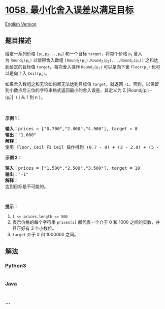 # [1058. 最小化舍入误差以满足目标](https://leetcode-cn.com/problems/minimize-rounding-error-to-meet-target)

[English Version](/solution/1000-1099/1058.Minimize%20Rounding%20Error%20to%20Meet%20Target/README_EN.md)

## 题目描述
<!-- 这里写题目描述 -->
<p>给定一系列价格 <code>[p<sub>1</sub>,p<sub>2</sub>...,p<sub>n</sub>]</code> 和一个目标 <code>target</code>，将每个价格 <code>p<sub>i</sub></code> 舍入为 <code>Round<sub>i</sub>(p<sub>i</sub>)</code> 以使得舍入数组 <code>[Round<sub>1</sub>(p<sub>1</sub>),Round<sub>2</sub>(p<sub>2</sub>)...,Round<sub>n</sub>(p<sub>n</sub>)]</code> 之和达到给定的目标值 <code>target</code>。每次舍入操作 <code>Round<sub>i</sub>(p<sub>i</sub>)</code> 可以是向下舍 <code>Floor(p<sub>i</sub>)</code> 也可以是向上入 <code>Ceil(p<sub>i</sub>)</code>。</p>

<p>如果舍入数组之和无论如何都无法达到目标值 <code>target</code>，就返回 <code>-1</code>。否则，以保留到小数点后三位的字符串格式返回最小的舍入误差，其定义为 Σ |Round<sub>i</sub>(p<sub>i</sub>) - (p<sub>i</sub>)|（ i 从 1 到 n ）。</p>

<p> </p>

<p><strong>示例 1：</strong></p>

<pre><strong>输入：</strong>prices = ["0.700","2.800","4.900"], target = 8
<strong>输出：</strong>"1.000"
<strong>解释： </strong>
使用 Floor，Ceil 和 Ceil 操作得到 (0.7 - 0) + (3 - 2.8) + (5 - 4.9) = 0.7 + 0.2 + 0.1 = 1.0 。
</pre>

<p><strong>示例 2：</strong></p>

<pre><strong>输入：</strong>prices = ["1.500","2.500","3.500"], target = 10
<strong>输出：</strong>"-1"
<strong>解释：</strong>
达到目标是不可能的。</pre>

<p> </p>

<p><strong>提示：</strong></p>

<ol>
	<li><code>1 <= prices.length <= 500</code></li>
	<li>表示价格的每个字符串 <code>prices[i]</code> 都代表一个介于 0 和 1000 之间的实数，并且正好有 3 个小数位。</li>
	<li><code>target</code> 介于 0 和 1000000 之间。</li>
</ol>



## 解法
<!-- 这里可写通用的实现逻辑 -->


<!-- tabs:start -->

### **Python3**
<!-- 这里可写当前语言的特殊实现逻辑 -->

```python

```

### **Java**
<!-- 这里可写当前语言的特殊实现逻辑 -->

```java

```

### **...**
```

```

<!-- tabs:end -->